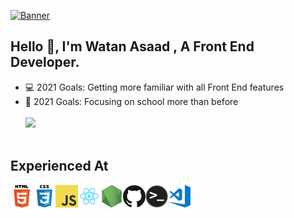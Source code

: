 
[![Banner](https://cdn.discordapp.com/attachments/736711122077483008/797788504154570782/pngtree-green-flat-vertical-summer-banner-background-image_228232.png)](https://watanasaad.tk)
<br/>
## Hello 👋, I'm Watan Asaad , A Front End Developer.
 
- 💻 2021 Goals: Getting more familiar with all Front End features
- 🏫 2021 Goals: Focusing on school more than before
<br/><br/>
<a target="_blank" rel="noopener noreferrer" href="https://discord.com/users/333208925832871936"><img src="https://discord.c99.nl/widget/theme-1/333208925832871936.png" /></a>
<br/><br/>
## Experienced At
<img align="left" alt="HTML5" width="36px" src="https://raw.githubusercontent.com/github/explore/80688e429a7d4ef2fca1e82350fe8e3517d3494d/topics/html/html.png" style="cursor: pointer;"/>
<img align="left" alt="CSS3" width="36px" src="https://raw.githubusercontent.com/github/explore/80688e429a7d4ef2fca1e82350fe8e3517d3494d/topics/css/css.png" style="cursor: pointer;"/>
<img align="left" alt="JavaScript" width="36px" src="https://raw.githubusercontent.com/github/explore/80688e429a7d4ef2fca1e82350fe8e3517d3494d/topics/javascript/javascript.png" style="cursor: pointer;"/>
<img align="left" alt="React" width="36px" src="https://raw.githubusercontent.com/github/explore/80688e429a7d4ef2fca1e82350fe8e3517d3494d/topics/react/react.png" style="cursor: pointer;"/>
<img align="left" alt="Node.js" width="36px" src="https://raw.githubusercontent.com/github/explore/80688e429a7d4ef2fca1e82350fe8e3517d3494d/topics/nodejs/nodejs.png" style="cursor: pointer;"/>
<img align="left" alt="GitHub" width="36px" src="https://raw.githubusercontent.com/github/explore/78df643247d429f6cc873026c0622819ad797942/topics/github/github.png" style="cursor: pointer;"/>
<img align="left" alt="Terminal" width="36px" src="https://raw.githubusercontent.com/github/explore/80688e429a7d4ef2fca1e82350fe8e3517d3494d/topics/terminal/terminal.png" style="cursor: pointer;"/>
<img align="left" alt="Visual Studio Code" width="36px" src="https://raw.githubusercontent.com/github/explore/80688e429a7d4ef2fca1e82350fe8e3517d3494d/topics/visual-studio-code/visual-studio-code.png" style="cursor: pointer;"/>
